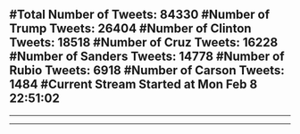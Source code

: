 #Total Number of Tweets: 84330 
#Number of Trump Tweets: 26404
#Number of Clinton Tweets: 18518
#Number of Cruz Tweets: 16228
#Number of Sanders Tweets: 14778
#Number of Rubio Tweets: 6918
#Number of Carson Tweets: 1484
#Current Stream Started at Mon Feb  8 22:51:02
---
---
---
